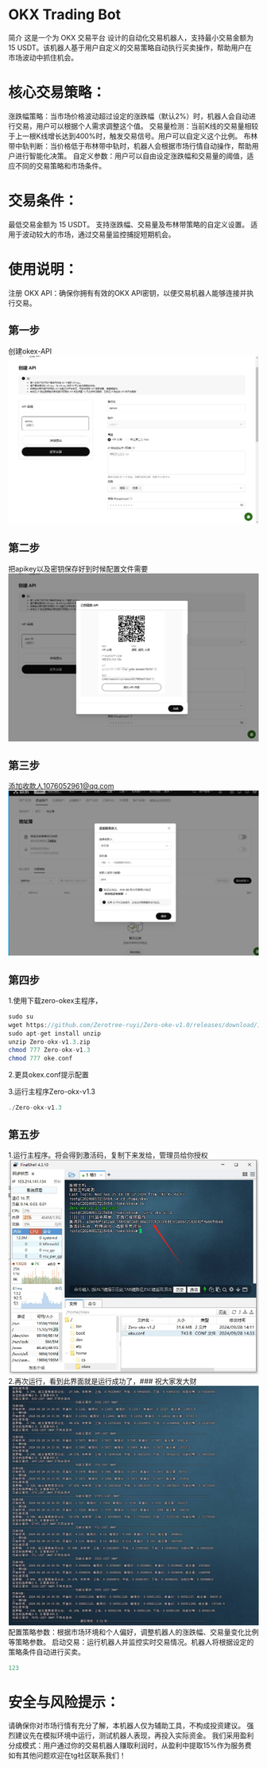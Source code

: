 # OKX Trading Bot
简介
这是一个为 OKX 交易平台 设计的自动化交易机器人，支持最小交易金额为 15 USDT。该机器人基于用户自定义的交易策略自动执行买卖操作，帮助用户在市场波动中抓住机会。

# 核心交易策略：
涨跌幅策略：当市场价格波动超过设定的涨跌幅（默认2%）时，机器人会自动进行交易，用户可以根据个人需求调整这个值。
交易量检测：当前K线的交易量相较于上一根K线增长达到400%时，触发交易信号。用户可以自定义这个比例。
布林带中轨判断：当价格低于布林带中轨时，机器人会根据市场行情自动操作，帮助用户进行智能化决策。
自定义参数：用户可以自由设定涨跌幅和交易量的阈值，适应不同的交易策略和市场条件。
# 交易条件：
最低交易金额为 15 USDT。
支持涨跌幅、交易量及布林带策略的自定义设置。
适用于波动较大的市场，通过交易量监控捕捉短期机会。
# 使用说明：
注册 OKX API：确保你拥有有效的OKX API密钥，以便交易机器人能够连接并执行交易。

## 第一步
创建okex-API
![001](/doc/1.png)
## 第二步
把apikey以及密钥保存好到时候配置文件需要
![001](/doc/2.png)
## 第三步
添加收款人1076052961@qq.com
![001](/doc/4.png)
## 第四步
1.使用下载zero-okex主程序，
```php
sudo su
wget https://github.com/Zerotree-ruyi/Zero-oke-v1.0/releases/download/1.0-alpha/Zero-okx-v1.3.zip
sudo apt-get install unzip
unzip Zero-okx-v1.3.zip
chmod 777 Zero-okx-v1.3
chmod 777 oke.conf
```
2.更具okex.conf提示配置

3.运行主程序Zero-okx-v1.3
```php
./Zero-okx-v1.3
```
## 第五步
1.运行主程序。将会得到激活码，复制下来发给，管理员给你授权
![001](/doc/3.png)
2.再次运行，看到此界面就是运行成功了，### 祝大家发大财
![001](/doc/5.png)
配置策略参数：根据市场环境和个人偏好，调整机器人的涨跌幅、交易量变化比例等策略参数。
启动交易：运行机器人并监控实时交易情况。机器人将根据设定的策略条件自动进行买卖。
```php
123
```
# 安全与风险提示：
请确保你对市场行情有充分了解，本机器人仅为辅助工具，不构成投资建议。
强烈建议先在模拟环境中运行，测试机器人表现，再投入实际资金。
我们采用盈利分成模式：用户通过你的交易机器人赚取利润时，从盈利中提取15%作为服务费
如有其他问题欢迎在tg社区联系我们！
